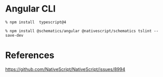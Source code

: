 # Angular CLI

```
% npm install  typescript@4
```

```
% npm install @schematics/angular @nativescript/schematics tslint --save-dev
```


# References

https://github.com/NativeScript/NativeScript/issues/8994
